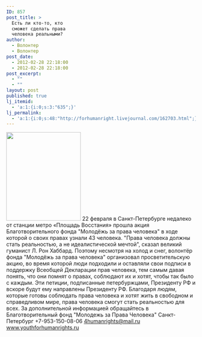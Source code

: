 ```yaml
---
ID: 857
post_title: >
  Есть ли кто-то, кто
  сможет сделать права
  человека реальными?
author:
  - Волонтер
  - Волонтер
post_date:
  - 2012-02-28 22:18:00
  - 2012-02-28 22:18:00
post_excerpt:
  - ""
  - ""
layout: post
published: true
lj_itemid:
  - 'a:1:{i:0;s:3:"635";}'
lj_permalink:
  - 'a:1:{i:0;s:48:"http://forhumanright.livejournal.com/162703.html";}'
---
```


<a href="http://pics.livejournal.com/forhumanright/pic/0000kag5/"><img src="http://pics.livejournal.com/forhumanright/pic/0000kag5" width="198" height="235" border='0' /></a> 22 февраля в Санкт-Петербурге недалеко от станции метро «Площадь Восстания» прошла акция Благотворительного фонда "Молодёжь за права человека" в ходе которой о своих правах узнали 43 человека.
"Права человека должны стать реальностью, а не идеалистической мечтой", сказал великий гуманист Л. Рон Хаббард. Поэтому несмотря на холод и снег, волонтёр фонда "Молодёжь за права человека" организовал просветительскую акцию, во время которой люди подходили и оставляли свои подписи в поддержку Всеобщей Декларации прав человека, тем самым давая понять, что они помнят о правах, соблюдают их и хотят, чтобы так было с каждым. Эти петиции, подписанные петербуржцами, Президенту РФ и вскоре будут ему направлены Президенту РФ.
Благодаря людям, которые готовы соблюдать права человека и хотят жить в свободном и справедливом мире, права человека смогут стать реальностью для всех.
За дополнительной информацией обращайтесь в
Благотворительный фонд
"Молодежь за Права Человека" Санкт-Петербург
+7-953-150-08-06
4humanrights@mail.ru
www.youthforhumanrights.ru